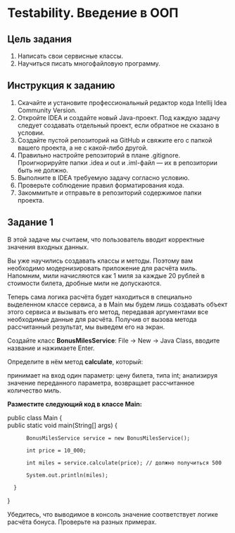 # Testability. Введение в ООП

## Цель задания

1. Написать свои сервисные классы.
2. Научиться писать многофайловую программу.

## Инструкция к заданию

1. Скачайте и установите профессиональный редактор кода Intellij Idea Community Version.
2. Откройте IDEA и создайте новый Java-проект. Под каждую задачу следует создавать отдельный проект, если обратное не сказано в условии.
3. Создайте пустой репозиторий на GitHub и свяжите его с папкой вашего проекта, а не с какой-либо другой.
4. Правильно настройте репозиторий в плане .gitignore. Проигнорируйте папки .idea и out и .iml-файл — их в репозитории быть не должно.
5. Выполните в IDEA требуемую задачу согласно условию.
6. Проверьте соблюдение правил форматирования кода.
7. Закоммитьте и отправьте в репозиторий содержимое папки проекта.

## Задание 1 

В этой задаче мы считаем, что пользователь вводит корректные значения входных данных.

Вы уже научились создавать классы и методы. Поэтому вам необходимо модернизировать приложение для расчёта миль. Напомним, мили начисляются как 1 миля за каждые 20 рублей в стоимости билета, дробные мили не допускаются.

Теперь сама логика расчёта будет находиться в специально выделенном классе сервиса, а в Main мы будем лишь создавать объект этого сервиса и вызывать его метод, передавая аргументами все необходимые данные для расчёта. Получив от вызова метода рассчитанный результат, мы выведем его на экран.

Создайте класс <b>BonusMilesService</b>: File -> New -> Java Class, вводите название и нажимаете Enter.

Определите в нём метод <b>calculate</b>, который:

принимает на вход один параметр: цену билета, типа int;
анализируя значение переданного параметра, возвращает рассчитанное количество миль.

<b>Разместите следующий код в классе Main:</b>

  public class Main {    
      public static void main(String[] args) {  
      
          BonusMilesService service = new BonusMilesService();  
          
          int price = 10_000;  
          
          int miles = service.calculate(price); // должно получиться 500  
          
          System.out.println(miles);  
          
      }  
      
  }    

Убедитесь, что выводимое в консоль значение соответствует логике расчёта бонуса. Проверьте на разных примерах.

